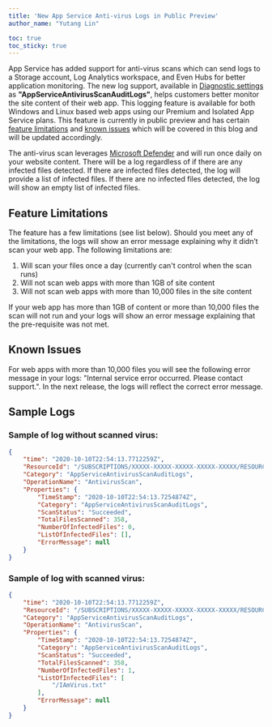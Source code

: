 ```yaml
---
title: 'New App Service Anti-virus Logs in Public Preview'
author_name: "Yutang Lin"

toc: true
toc_sticky: true
---
```


App Service has added support for anti-virus scans which can send logs to a Storage account, Log Analytics workspace, and Even Hubs for better application monitoring. The new log support, available in [Diagnostic settings]({{site.baseurl}}/2019/11/01/App-Service-Integration-with-Azure-Monitor.html) as **"AppServiceAntivirusScanAuditLogs"**, helps customers better monitor the site content of their web app. This logging feature is available for both Windows and Linux based web apps using our Premium and Isolated App Service plans. This feature is currently in public preview and has certain [feature limitations](#feature-limitations) and [known issues](#known-issues) which will be covered in this blog and will be updated accordingly.

The anti-virus scan leverages [Microsoft Defender](https://www.microsoft.com/en-us/windows/comprehensive-security) and will run once daily on your website content. There will be a log regardless of if there are any infected files detected. If there are infected files detected, the log will provide a list of infected files. If there are no infected files detected, the log will show an empty list of infected files. 


## Feature Limitations

The feature has a few limitations (see list below). Should you meet any of the limitations, the logs will show an error message explaining why it didn’t scan your web app. The following limitations are: 

1. Will scan your files once a day (currently can't control when the scan runs)
1. Will not scan web apps with more than 1GB of site content 
1. Will not scan web apps with more than 10,000 files in the site content 

If your web app has more than 1GB of content or more than 10,000 files the scan will not run and your logs will show an error message explaining that the pre-requisite was not met.

## Known Issues

For web apps with more than 10,000 files you will see the following error message in your logs: "Internal service error occurred. Please contact support.". In the next release, the logs will reflect the correct error message.

## Sample Logs

### Sample of log without scanned virus:

```json
{
    "time": "2020-10-10T22:54:13.7712259Z",
    "ResourceId": "/SUBSCRIPTIONS/XXXXX-XXXXX-XXXXX-XXXXX-XXXXX/RESOURCEGROUPS/XXXXX/PROVIDERS/MICROSOFT.WEB/SITES/XXXXX",
    "Category": "AppServiceAntivirusScanAuditLogs",
    "OperationName": "AntivirusScan",
    "Properties": {
        "TimeStamp": "2020-10-10T22:54:13.7254874Z",
        "Category": "AppServiceAntivirusScanAuditLogs",
        "ScanStatus": "Succeeded",
        "TotalFilesScanned": 358,
        "NumberOfInfectedFiles": 0,
        "ListOfInfectedFiles": [],
        "ErrorMessage": null
    }
}
```

### Sample of log with scanned virus:

```json
{
    "time": "2020-10-10T22:54:13.7712259Z",
    "ResourceId": "/SUBSCRIPTIONS/XXXXX-XXXXX-XXXXX-XXXXX-XXXXX/RESOURCEGROUPS/XXXXX/PROVIDERS/MICROSOFT.WEB/SITES/XXXXX",
    "Category": "AppServiceAntivirusScanAuditLogs",
    "OperationName": "AntivirusScan",
    "Properties": {
        "TimeStamp": "2020-10-10T22:54:13.7254874Z",
        "Category": "AppServiceAntivirusScanAuditLogs",
        "ScanStatus": "Succeeded",
        "TotalFilesScanned": 358,
        "NumberOfInfectedFiles": 1,
        "ListOfInfectedFiles": [
            "/IAmVirus.txt"
        ],
        "ErrorMessage": null
    }
}

```
